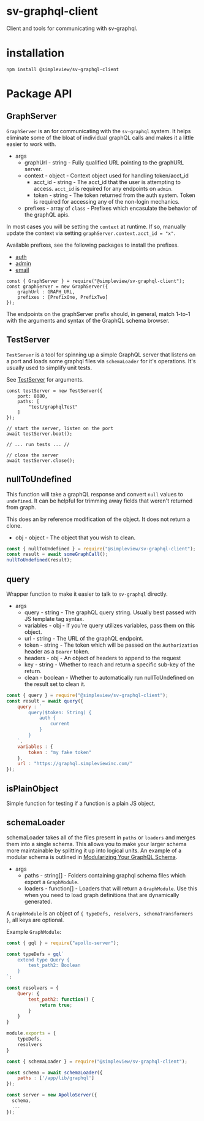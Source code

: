 # sv-graphql-client
Client and tools for communicating with sv-graphql.

# installation

```
npm install @simpleview/sv-graphql-client
```

# Package API

## GraphServer

`GraphServer` is an for communicating with the `sv-graphql` system. It helps eliminate some of the bloat of individual graphQL calls and makes it a little easier to work with.


* args
	* graphUrl - string - Fully qualified URL pointing to the graphURL server.
	* context - object - Context object used for handling token/acct_id
		* acct_id - string - The acct_id that the user is attempting to access. `acct_id` is required for any endpoints on `admin`.
		* token - string - The token returned from the auth system. Token is required for accessing any of the non-login mechanics.
	* prefixes - array of `class` - Prefixes which encasulate the behavior of the graphQL apis.

In most cases you will be setting the `context` at runtime. If so, manually update the context via setting `graphServer.context.acct_id = "x"`.

Available prefixes, see the following packages to install the prefixes.

* [auth](https://github.com/simpleviewinc/sv-auth-client)
* [admin](https://github.com/simpleviewinc/sv-auth-client)
* [email](https://github.com/simpleviewinc/sv-email-client)

```
const { GraphServer } = require("@simpleview/sv-graphql-client");
const graphServer = new GraphServer({
	graphUrl : GRAPH_URL,
	prefixes : [PrefixOne, PrefixTwo]
});
```

The endpoints on the graphServer prefix should, in general, match 1-to-1 with the arguments and syntax of the GraphQL schema browser.

## TestServer

`TestServer` is a tool for spinning up a simple GraphQL server that listens on a port and loads some graphql files via `schemaLoader` for it's operations. It's usually used to simplify unit tests.

See [TestServer](src/TestServer.js) for arguments.

```
const testServer = new TestServer({
	port: 8080,
	paths: [
		"test/graphqlTest"
	]
});

// start the server, listen on the port
await testServer.boot();

// ... run tests ... //

// close the server
await testServer.close();
```

## nullToUndefined

This function will take a graphQL response and convert `null` values to `undefined`. It can be helpful for trimming away fields that weren't returned from graph.

This does an by reference modification of the object. It does not return a clone.

* obj - object - The object that you wish to clean.

```js
const { nullToUndefined } = require("@simpleview/sv-graphql-client");
const result = await someGraphCall();
nullToUndefined(result);
```


## query

Wrapper function to make it easier to talk to `sv-graphql` directly.

* args
	* query - string - The graphQL query string. Usually best passed with JS template tag syntax.
	* variables - obj - If you're query utilizes variables, pass them on this object.
	* url - string - The URL of the graphQL endpoint.
	* token - string - The token which will be passed on the `Authorization` header as a `Bearer` token.
	* headers - obj - An object of headers to append to the request
	* key - string - Whether to reach and return a specific sub-key of the return.
	* clean - boolean - Whether to automatically run nullToUndefined on the result set to clean it.

```js
const { query } = require("@simpleview/sv-graphql-client");
const result = await query({
	query : `
		query($token: String) {
			auth {
				current
			}
		}
	`,
	variables : {
		token : "my fake token"
	},
	url : "https://graphql.simpleviewinc.com/"
});
```

## isPlainObject

Simple function for testing if a function is a plain JS object.

## schemaLoader

schemaLoader takes all of the files present in `paths` or `loaders` and merges them into a single schema. This allows you to make your larger schema more maintainable by splitting it up into logical units. An example of a modular schema is outlined in [Modularizing Your GraphQL Schema](https://www.apollographql.com/blog/modularizing-your-graphql-schema-code-d7f71d5ed5f2/).

* args
  * paths - string[] - Folders containing graphql schema files which export a `GraphModule`.
  * loaders - function[] - Loaders that will return a `GraphModule`. Use this when you need to load graph definitions that are dynamically generated.

A `GraphModule` is an object of `{ typeDefs, resolvers, schemaTransformers }`, all keys are optional.

Example `GraphModule`:
```js
const { gql } = require("apollo-server");

const typeDefs = gql`
	extend type Query {
		test_path2: Boolean
	}
`;

const resolvers = {
	Query: {
		test_path2: function() {
			return true;
		}
	}
}

module.exports = {
	typeDefs,
	resolvers
}
```

```js
const { schemaLoader } = require("@simpleview/sv-graphql-client");

const schema = await schemaLoader({
	paths : ['/app/lib/graphql']
});

const server = new ApolloServer({
  schema,
  ...
});
```
